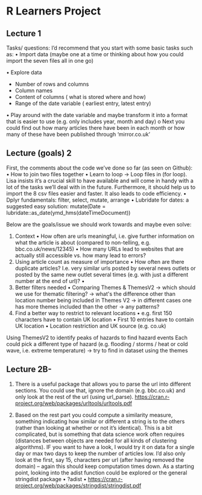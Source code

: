 # R Learners Project

## Lecture 1

Tasks/ questions:  I’d recommend that you start with some basic tasks such as:
•	Import data (maybe one at a time or thinking about how you could import the seven files all in one go)

•	Explore data
-	Number of rows and columns
-	Column names
-	Content of columns ( what is stored where and how)
-	Range of the date variable ( earliest entry, latest entry)

•	Play around with the date variable and maybe transform it into a format that is easier to use (e.g. only includes year, month and day)
o	Next you could find out how many articles there have been in each month or how many of these have been published through ‘mirror.co.uk’

## Lecture (goals) 2

First, the comments about the code we’ve done so far (as seen on Github):
•	How to join two files together
•	Learn to loop -> Loop files in (for loop). Lisa insists it’s a crucial skill to have available and will come in handy with a lot of the tasks we’ll deal with in the future. Furthermore, it should help us to import the 8 csv files easier and faster. It also leads to code efficiency.
•	Dplyr fundamentals: filter, select, mutate, arrange
•	Lubridate for dates:  a suggested easy solution:
mutate(Date = lubridate::as_date(ymd_hms(dateTimeDocument))

Below are the goals/issue we should work towards and maybe even solve:
1.	Context
•	How often are urls meaningful, i.e. give further information on what the article is about (compared to non-telling, e.g. bbc.co.uk/news/12345)
•	How many URLs lead to websites that are actually still accessible vs. how many lead to errors?
2.	Using article count as measure of importance
•	How often are there duplicate articles? I.e. very similar urls posted by several news outlets or posted by the same new outlet several times (e.g. with just a different number at the end of url)?
•	 
3.	Better filters needed 
•	Comparing Themes & ThemesV2 -> which should we use for thematic filtering?
-> what's the difference other than location number being included in Themes V2 -> in different cases one has more themes included than the other -> any patterns?
4.	Find a better way to restrict to relevant locations 
•	e.g. first 150 characters have to contain UK location
•	First 10 entries have to contain UK location
•	Location restriction and UK source (e.g. co.uk)

Using ThemesV2 to identify peaks of hazards to find hazard events
Each could pick a different type of hazard (e.g. flooding / storms / heat or cold wave, i.e. extreme temperature)
-> try to find in dataset using the themes

## Lecture 2B- 
1.	There is a useful package that allows you to parse the url into different sections. You could use that, ignore the domain (e.g. bbc.co.uk) and only look at the rest of the url (using url_parse).
https://cran.r-project.org/web/packages/urltools/urltools.pdf

2.	Based on the rest part you could compute a similarity measure, something indicating how similar or different a string is to the others (rather than looking at whether or not it’s identical). 
This is a bit complicated, but is something that data science work often requires (distances between objects are needed for all kinds of clustering algorithms).
IF you want to have a look, I would try it on data for a single day or max two days to keep the number of articles low. I’d also only look at the first, say 15, characters per url (after having removed the domain) – again this should keep computation times down.
As a starting point, looking into the adist function could be explored or the general stringdist package
•	?adist
•	https://cran.r-project.org/web/packages/stringdist/stringdist.pdf
